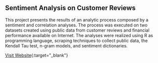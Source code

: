 ## Sentiment Analysis on Customer Reviews

This project presents the results of an analytic process composed by a sentiment and correlation analyses. The process was executed on two datasets created using public data from customer reviews and financial performance available on Internet. The analyses were realized using R as programming language, scraping techniques to collect public data, the Kendall Tau test, n-gram models, and sentiment dictionaries.

[Visit Website](https://saulventura.github.io/Sentiment-Analysis/){:target="_blank"}
